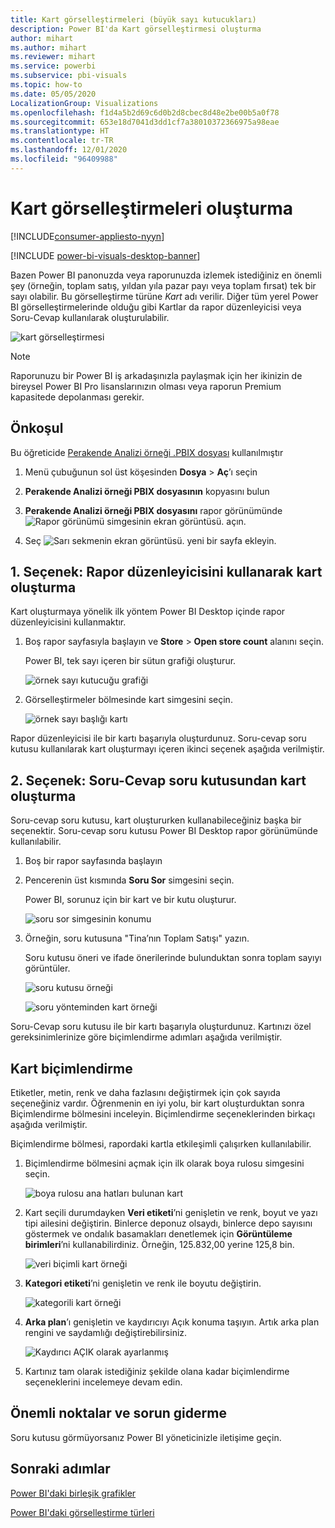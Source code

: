 ```yaml
---
title: Kart görselleştirmeleri (büyük sayı kutucukları)
description: Power BI'da Kart görselleştirmesi oluşturma
author: mihart
ms.author: mihart
ms.reviewer: mihart
ms.service: powerbi
ms.subservice: pbi-visuals
ms.topic: how-to
ms.date: 05/05/2020
LocalizationGroup: Visualizations
ms.openlocfilehash: f1d4a5b2d69c6d0b2d8cbec8d48e2be00b5a0f78
ms.sourcegitcommit: 653e18d7041d3dd1cf7a38010372366975a98eae
ms.translationtype: HT
ms.contentlocale: tr-TR
ms.lasthandoff: 12/01/2020
ms.locfileid: "96409988"
---
```

# <a name="create-card-visualizations"></a>Kart görselleştirmeleri oluşturma

[!INCLUDE[consumer-appliesto-nyyn](../includes/consumer-appliesto-nyyn.md)]

[!INCLUDE [power-bi-visuals-desktop-banner](../includes/power-bi-visuals-desktop-banner.md)]

Bazen Power BI panonuzda veya raporunuzda izlemek istediğiniz en önemli şey (örneğin, toplam satış, yıldan yıla pazar payı veya toplam fırsat) tek bir sayı olabilir. Bu görselleştirme türüne *Kart* adı verilir. Diğer tüm yerel Power BI görselleştirmelerinde olduğu gibi Kartlar da rapor düzenleyicisi veya Soru-Cevap kullanılarak oluşturulabilir.

![kart görselleştirmesi](media/power-bi-visualization-card/pbi-opptuntiescard.png)

> [!NOTE]
> Raporunuzu bir Power BI iş arkadaşınızla paylaşmak için her ikinizin de bireysel Power BI Pro lisanslarınızın olması veya raporun Premium kapasitede depolanması gerekir.

## <a name="prerequisite"></a>Önkoşul

Bu öğreticide [Perakende Analizi örneği .PBIX dosyası](https://download.microsoft.com/download/9/6/D/96DDC2FF-2568-491D-AAFA-AFDD6F763AE3/Retail%20Analysis%20Sample%20PBIX.pbix) kullanılmıştır

1. Menü çubuğunun sol üst köşesinden **Dosya** \> **Aç**’ı seçin
   
2. **Perakende Analizi örneği PBIX dosyasının** kopyasını bulun

1. **Perakende Analizi örneği PBIX dosyasını** rapor görünümünde ![Rapor görünümü simgesinin ekran görüntüsü.](media/power-bi-visualization-kpi/power-bi-report-view.png) açın.

1. Seç ![Sarı sekmenin ekran görüntüsü.](media/power-bi-visualization-kpi/power-bi-yellow-tab.png) yeni bir sayfa ekleyin.

## <a name="option-1-create-a-card-using-the-report-editor"></a>1\. Seçenek: Rapor düzenleyicisini kullanarak kart oluşturma

Kart oluşturmaya yönelik ilk yöntem Power BI Desktop içinde rapor düzenleyicisini kullanmaktır.

1. Boş rapor sayfasıyla başlayın ve **Store** \> **Open store count** alanını seçin.

    Power BI, tek sayı içeren bir sütun grafiği oluşturur.

   ![örnek sayı kutucuğu grafiği](media/power-bi-visualization-card/pbi-overview-chart.png)

2. Görselleştirmeler bölmesinde kart simgesini seçin.

   ![örnek sayı başlığı kartı](media/power-bi-visualization-card/power-bi-card-visualization.png)

Rapor düzenleyicisi ile bir kartı başarıyla oluşturdunuz. Soru-cevap soru kutusu kullanılarak kart oluşturmayı içeren ikinci seçenek aşağıda verilmiştir.

## <a name="option-2-create-a-card-from-the-qa-question-box"></a>2\. Seçenek: Soru-Cevap soru kutusundan kart oluşturma
Soru-cevap soru kutusu, kart oluştururken kullanabileceğiniz başka bir seçenektir. Soru-cevap soru kutusu Power BI Desktop rapor görünümünde kullanılabilir.

1. Boş bir rapor sayfasında başlayın

1. Pencerenin üst kısmında **Soru Sor** simgesini seçin. 

    Power BI, sorunuz için bir kart ve bir kutu oluşturur. 

   ![soru sor simgesinin konumu](media/power-bi-visualization-card/power-bi-q-and-a-overview.png)

2. Örneğin, soru kutusuna "Tina’nın Toplam Satışı" yazın.

    Soru kutusu öneri ve ifade önerilerinde bulunduktan sonra toplam sayıyı görüntüler.  

   ![soru kutusu örneği](media/power-bi-visualization-card/power-bi-q-and-a-box.png)

   ![soru yönteminden kart örneği](media/power-bi-visualization-card/power-bi-q-and-a-card.png)

Soru-Cevap soru kutusu ile bir kartı başarıyla oluşturdunuz. Kartınızı özel gereksinimlerinize göre biçimlendirme adımları aşağıda verilmiştir.

## <a name="format-a-card"></a>Kart biçimlendirme
Etiketler, metin, renk ve daha fazlasını değiştirmek için çok sayıda seçeneğiniz vardır. Öğrenmenin en iyi yolu, bir kart oluşturduktan sonra Biçimlendirme bölmesini inceleyin. Biçimlendirme seçeneklerinden birkaçı aşağıda verilmiştir. 

Biçimlendirme bölmesi, rapordaki kartla etkileşimli çalışırken kullanılabilir. 

1. Biçimlendirme bölmesini açmak için ilk olarak boya rulosu simgesini seçin. 

    ![boya rulosu ana hatları bulunan kart](media/power-bi-visualization-card/power-bi-format-card-2.png)

2. Kart seçili durumdayken **Veri etiketi**’ni genişletin ve renk, boyut ve yazı tipi ailesini değiştirin. Binlerce deponuz olsaydı, binlerce depo sayısını göstermek ve ondalık basamakları denetlemek için **Görüntüleme birimleri**’ni kullanabilirdiniz. Örneğin, 125.832,00 yerine 125,8 bin.

    ![veri biçimli kart örneği](media/power-bi-visualization-card/power-bi-card-format-2.png)

3.  **Kategori etiketi**’ni genişletin ve renk ile boyutu değiştirin.

    ![kategorili kart örneği](media/power-bi-visualization-card/power-bi-card-format-category.png)

4. **Arka plan**’ı genişletin ve kaydırıcıyı Açık konuma taşıyın.  Artık arka plan rengini ve saydamlığı değiştirebilirsiniz.

    ![Kaydırıcı AÇIK olarak ayarlanmış](media/power-bi-visualization-card/power-bi-format-color-2.png)

5. Kartınız tam olarak istediğiniz şekilde olana kadar biçimlendirme seçeneklerini incelemeye devam edin. 

## <a name="considerations-and-troubleshooting"></a>Önemli noktalar ve sorun giderme

Soru kutusu görmüyorsanız Power BI yöneticinizle iletişime geçin.

## <a name="next-steps"></a>Sonraki adımlar
[Power BI'daki birleşik grafikler](power-bi-visualization-combo-chart.md)

[Power BI'daki görselleştirme türleri](power-bi-visualization-types-for-reports-and-q-and-a.md)
